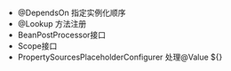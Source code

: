 #

- @DependsOn 指定实例化顺序
- @Lookup 方法注册
- BeanPostProcessor接口
- Scope接口
- PropertySourcesPlaceholderConfigurer 处理@Value ${}
